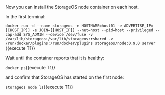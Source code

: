 Now you can install the StorageOS node container on each host.

In the first terminal:

`docker run -d --name storageos -e HOSTNAME=host01 -e ADVERTISE_IP=[[HOST_IP]] -e JOIN=[[HOST_IP]] --net=host --pid=host --privileged --cap-add SYS_ADMIN --device /dev/fuse -v /var/lib/storageos:/var/lib/storageos:rshared -v /run/docker/plugins:/run/docker/plugins storageos/node:0.9.0 server `{{execute T1}}

Wait until the container reports that it is healthy:

`docker ps`{{execute T1}}

and confirm that StorageOS has started on the first node:

`storageos node ls`{{execute T1}}
